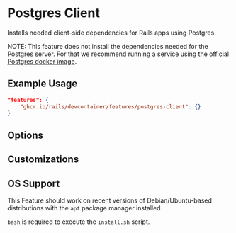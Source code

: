 # Postgres Client

Installs needed client-side dependencies for Rails apps using Postgres.

NOTE: This feature does not install the dependencies needed for the Postgres server. For that we recommend running a
service using the official [Postgres docker image](https://hub.docker.com/_/postgres).

## Example Usage

```json
"features": {
    "ghcr.io/rails/devcontainer/features/postgres-client": {}
}
```

## Options

## Customizations

## OS Support

This Feature should work on recent versions of Debian/Ubuntu-based distributions with the `apt` package manager installed.

`bash` is required to execute the `install.sh` script.